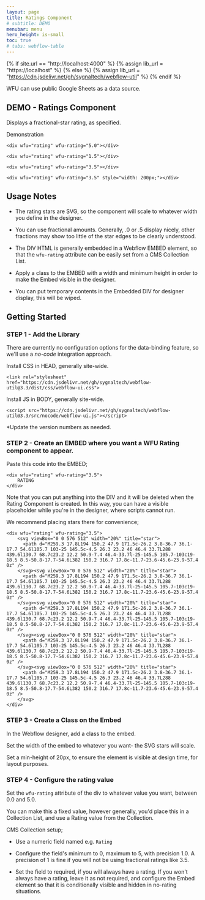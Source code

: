 ```yaml
---
layout: page
title: Ratings Component
# subtitle: DEMO
menubar: menu
hero_height: is-small
toc: true
# tabs: webflow-table
---
```


{% if site.url == "http://localhost:4000" %}
{% assign lib_url = "https://localhost" %}
{% else %}
{% assign lib_url = "https://cdn.jsdelivr.net/gh/sygnaltech/webflow-util" %}
{% endif %}

<link rel="stylesheet" href="https://cdn.jsdelivr.net/gh/sygnaltech/webflow-util@3.3/dist/css/webflow-ui.css">

WFU can use public Google Sheets as a data source.

## DEMO - Ratings Component

Displays a fractional-star rating, as specified.


<span class="tag is-danger is-medium is-light">Demonstration</span>

```
<div wfu="rating" wfu-rating="5.0"></div>
```

<div wfu="rating" wfu-rating="5.0"></div>

```
<div wfu="rating" wfu-rating="1.5"></div>
```

<div wfu="rating" wfu-rating="1.5"></div>

```
<div wfu="rating" wfu-rating="3.5"></div>
```

<div wfu="rating" wfu-rating="3.5"></div>


```
<div wfu="rating" wfu-rating="3.5" style="width: 200px;"></div>
```

<div wfu="rating" wfu-rating="3.5" style="width: 200px;"></div>

## Usage Notes

- The rating stars are SVG, so the component will scale to whatever width you define in the designer. 

- You can use fractional amounts. Generally, .0 or .5 display nicely, other fractions may show too little of the star edges to be clearly understood.

- The DIV HTML is generally embedded in a Webflow EMBED element, so that the `wfu-rating` attribute can be easily set from a CMS Collection List.

- Apply a class to the EMBED with a width and minimum height in order to make the Embed visible in the designer.

- You can put temporary contents in the Embedded DIV for designer display, this will be wiped.



## Getting Started


### STEP 1 - Add the Library


There are currently no configuration options for the data-binding feature, so we'll use a *no-code* integration approach.


Install CSS in HEAD, generally site-wide.

```
<link rel="stylesheet" href="https://cdn.jsdelivr.net/gh/sygnaltech/webflow-util@3.3/dist/css/webflow-ui.css">
```

Install JS in BODY, generally site-wide.

```
<script src="https://cdn.jsdelivr.net/gh/sygnaltech/webflow-util@3.3/src/nocode/webflow-ui.js"></script>
```

*Update the version numbers as needed.



### STEP 2 - Create an EMBED where you want a WFU Rating component to appear.

Paste this code into the EMBED;

```
<div wfu="rating" wfu-rating="3.5">
    RATING
</div>
```

Note that you can put anything into the DIV and it will be deleted when the Rating Component is created.
In this way, you can have a visible placeholder while you're in the designer, where scripts cannot run.

We recommend placing stars there for convenience;

```
<div wfu="rating" wfu-rating="3.5">
    <svg viewBox="0 0 576 512" width="20%" title="star">
      <path d="M259.3 17.8L194 150.2 47.9 171.5c-26.2 3.8-36.7 36.1-17.7 54.6l105.7 103-25 145.5c-4.5 26.3 23.2 46 46.4 33.7L288 439.6l130.7 68.7c23.2 12.2 50.9-7.4 46.4-33.7l-25-145.5 105.7-103c19-18.5 8.5-50.8-17.7-54.6L382 150.2 316.7 17.8c-11.7-23.6-45.6-23.9-57.4 0z" />
    </svg><svg viewBox="0 0 576 512" width="20%" title="star">
      <path d="M259.3 17.8L194 150.2 47.9 171.5c-26.2 3.8-36.7 36.1-17.7 54.6l105.7 103-25 145.5c-4.5 26.3 23.2 46 46.4 33.7L288 439.6l130.7 68.7c23.2 12.2 50.9-7.4 46.4-33.7l-25-145.5 105.7-103c19-18.5 8.5-50.8-17.7-54.6L382 150.2 316.7 17.8c-11.7-23.6-45.6-23.9-57.4 0z" />
    </svg><svg viewBox="0 0 576 512" width="20%" title="star">
      <path d="M259.3 17.8L194 150.2 47.9 171.5c-26.2 3.8-36.7 36.1-17.7 54.6l105.7 103-25 145.5c-4.5 26.3 23.2 46 46.4 33.7L288 439.6l130.7 68.7c23.2 12.2 50.9-7.4 46.4-33.7l-25-145.5 105.7-103c19-18.5 8.5-50.8-17.7-54.6L382 150.2 316.7 17.8c-11.7-23.6-45.6-23.9-57.4 0z" />
    </svg><svg viewBox="0 0 576 512" width="20%" title="star">
      <path d="M259.3 17.8L194 150.2 47.9 171.5c-26.2 3.8-36.7 36.1-17.7 54.6l105.7 103-25 145.5c-4.5 26.3 23.2 46 46.4 33.7L288 439.6l130.7 68.7c23.2 12.2 50.9-7.4 46.4-33.7l-25-145.5 105.7-103c19-18.5 8.5-50.8-17.7-54.6L382 150.2 316.7 17.8c-11.7-23.6-45.6-23.9-57.4 0z" />
    </svg><svg viewBox="0 0 576 512" width="20%" title="star">
      <path d="M259.3 17.8L194 150.2 47.9 171.5c-26.2 3.8-36.7 36.1-17.7 54.6l105.7 103-25 145.5c-4.5 26.3 23.2 46 46.4 33.7L288 439.6l130.7 68.7c23.2 12.2 50.9-7.4 46.4-33.7l-25-145.5 105.7-103c19-18.5 8.5-50.8-17.7-54.6L382 150.2 316.7 17.8c-11.7-23.6-45.6-23.9-57.4 0z" />
    </svg>
</div>
```




### STEP 3 - Create a Class on the Embed

In the Webflow designer, add a class to the embed.

Set the width of the embed to whatever you want- the SVG stars will scale.

Set a min-height of 20px, to ensure the element is visible at design time, for layout purposes.

### STEP 4 - Configure the rating value 

Set the `wfu-rating` attribute of the div to whatever value you want, between 0.0 and 5.0.

You can make this a fixed value, however generally, you'd place this in a Collection List, and use a Rating value from the Collection.

CMS Collection setup;

- Use a numeric field named e.g. `Rating` 

- Configure the field's minimum to 0, maximum to 5, with precision 1.0. A precision of 1 is fine if you will not be using fractional ratings like 3.5.

- Set the field to required, if you will always have a rating. If you won't always have a rating, 
leave it as not required, and configure the Embed element so that it is conditionally visible and hidden in no-rating situations.






<script src="https://code.jquery.com/jquery-3.6.0.min.js" type="text/javascript" crossorigin="anonymous"></script>

<script src="https://cdn.jsdelivr.net/gh/sygnaltech/webflow-util@3.3/src/nocode/webflow-ui.js" type="text/javascript" crossorigin="anonymous"></script>

<script type="module">

    import { getGoogleSheetData } from '{{site.liburl}}/src/datasources/google-sheet-data.js';
    import { displayDataAsHtml } from '{{site.liburl}}/src/modules/webflow-html.js';

    $(function () {

        // Get data
        getGoogleSheetData(
            '16lPOiFz5Ow-FTro5SWS-m00fNhRjgsiyeSBdme3gKX0'
        ).then((res) => {

            displayDataAsHtml(
                $("#json1"),
                res
            );

        }, (err) => {
            console.log(err);
        });

    });

</script>
